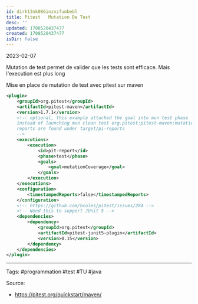 ```yaml
---
id: dirk13nk086inzvzfumbebl
title: Pitest   Mutation De Test
desc: ''
updated: 1708520437477
created: 1708520437477
isDir: false
---
```

2023-02-07

Mutation de test permet de valider que les tests sont efficace.
Mais l'execution est plus long

Mise en place de mutation de test avec pitest sur maven
```xml
<plugin>
	<groupId>org.pitest</groupId>
	<artifactId>pitest-maven</artifactId>
	<version>1.7.1</version>
	<!-- optional, this example attached the goal into mvn test phase
	instead of launching mvn clean test org.pitest:pitest-maven:mutationCoverage
	reports are found under target/pi-reports
	-->
	<executions>
		<execution>
			<id>pit-report</id>
			<phase>test</phase>
			<goals>
				<goal>mutationCoverage</goal>
			</goals>
		</execution>
	</executions>
	<configuration>
		<timestampedReports>false</timestampedReports>
	</configuration>
	<!-- https://github.com/hcoles/pitest/issues/284 -->
	<!-- Need this to support JUnit 5 -->
	<dependencies>
		<dependency>
			<groupId>org.pitest</groupId>
			<artifactId>pitest-junit5-plugin</artifactId>
			<version>0.15</version>
		</dependency>
	</dependencies>
</plugin>
```

--- 
Tags: #programmation #test #TU #java 

Source:
- https://pitest.org/quickstart/maven/
